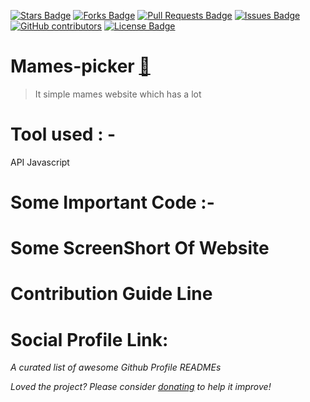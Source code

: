 
<a href="https://github.com/sd8917/Mames-picker/stargazers"><img src="https://img.shields.io/github/stars/sd8917/Mames-picker" alt="Stars Badge"/></a>
<a href="https://github.com/sd8917/awesome-github-profile-readme/network/members"><img src="https://img.shields.io/github/forks/abhisheknaiidu/awesome-github-profile-readme" alt="Forks Badge"/></a>
<a href="https://github.com/sd8917/awesome-github-profile-readme/pulls"><img src="https://img.shields.io/github/issues-pr/abhisheknaiidu/awesome-github-profile-readme" alt="Pull Requests Badge"/></a>
<a href="https://github.com/abhisheknaiidu/awesome-github-profile-readme/issues"><img src="https://img.shields.io/github/issues/abhisheknaiidu/awesome-github-profile-readme" alt="Issues Badge"/></a>
<a href="https://github.com/abhisheknaiidu/awesome-github-profile-readme/graphs/contributors"><img alt="GitHub contributors" src="https://img.shields.io/github/contributors/abhisheknaiidu/awesome-github-profile-readme?color=2b9348"></a>
<a href="https://github.com/abhisheknaiidu/awesome-github-profile-readme/blob/master/LICENSE"><img src="https://img.shields.io/github/license/abhisheknaiidu/awesome-github-profile-readme?color=2b9348" alt="License Badge"/></a>



# Mames-picker [🚀](#game-mode-)
> It simple mames website which has a lot 

# Tool used : -
API 
Javascript

# Some Important Code :- 



# Some ScreenShort Of Website




# Contribution Guide Line



# Social Profile Link:
<i>A curated list of awesome Github Profile READMEs</i>

<i>Loved the project? Please consider [donating](https://paypal.me/abhisheknaiidu) to help it improve!</i>
